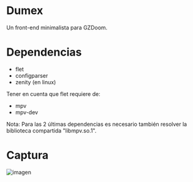 # Dumex
Un front-end minimalista para GZDoom.

# Dependencias
- flet
- configparser
- zenity (en linux)

Tener en cuenta que flet requiere de:
- mpv
- mpv-dev

Nota: Para las 2 últimas dependencias es necesario también resolver la biblioteca compartida "libmpv.so.1".

# Captura
![imagen](https://github.com/bbkmg256/dumex/assets/132410342/e814e4ec-3995-4328-85cd-b4883d70b4e7)
